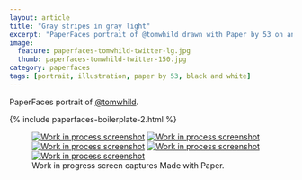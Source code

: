 ```yaml
---
layout: article
title: "Gray stripes in gray light"
excerpt: "PaperFaces portrait of @tomwhild drawn with Paper by 53 on an iPad."
image: 
  feature: paperfaces-tomwhild-twitter-lg.jpg
  thumb: paperfaces-tomwhild-twitter-150.jpg
category: paperfaces
tags: [portrait, illustration, paper by 53, black and white]
---
```


PaperFaces portrait of [@tomwhild](http://twitter.com/tomwhild).

{% include paperfaces-boilerplate-2.html %}

<figure class="third">
	<a href="{{ site.url }}/images/paperfaces-tomwhild-process-1-lg.jpg"><img src="{{ site.url }}/images/paperfaces-tomwhild-process-1-600.jpg" alt="Work in process screenshot"></a>
	<a href="{{ site.url }}/images/paperfaces-tomwhild-process-2-lg.jpg"><img src="{{ site.url }}/images/paperfaces-tomwhild-process-2-600.jpg" alt="Work in process screenshot"></a>
	<a href="{{ site.url }}/images/paperfaces-tomwhild-process-3-lg.jpg"><img src="{{ site.url }}/images/paperfaces-tomwhild-process-3-600.jpg" alt="Work in process screenshot"></a>
	<a href="{{ site.url }}/images/paperfaces-tomwhild-process-4-lg.jpg"><img src="{{ site.url }}/images/paperfaces-tomwhild-process-4-600.jpg" alt="Work in process screenshot"></a>
	<a href="{{ site.url }}/images/paperfaces-tomwhild-process-5-lg.jpg"><img src="{{ site.url }}/images/paperfaces-tomwhild-process-5-600.jpg" alt="Work in process screenshot"></a>
	<figcaption>Work in progress screen captures Made with Paper.</figcaption>
</figure>